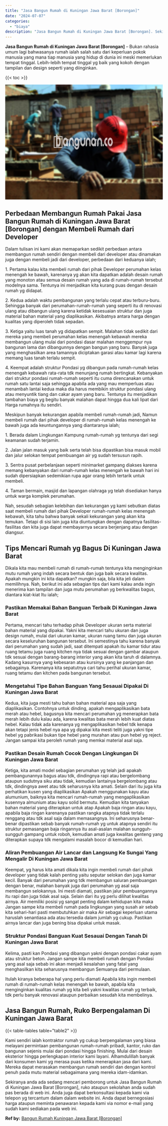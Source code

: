 ```yaml
---
title: "Jasa Bangun Rumah di Kuningan Jawa Barat [Borongan]"
date: "2024-07-07"
categories: 
  - "biaya"
description: "Jasa Bangun Rumah di Kuningan Jawa Barat [Borongan]. Sekiranya anda ada sedang mencari pemborong untuk Jasa Bangun Rumah di Kuningan Jawa Barat [Borongan],..."
---
```


**Jasa Bangun Rumah di Kuningan Jawa Barat \[Borongan\]** – Bukan rahasia umum lagi bahwasanya rumah ialah salah satu dari keperluan pokok manusia yang mana tiap manusia yang hidup di dunia ini meski memerlukan tempat tinggal. Lebih-lebih tempat tinggal yg baik yang kokoh dengan tampilan dan design seperti yang diinginkan.

{{< toc >}}

![Jasa Bangun Rumah di Kuningan Jawa Barat [Borongan]](/images/borong-bangunan-10.png)

## Perbedaan Membangun Rumah Pakai Jasa Bangun Rumah di Kuningan Jawa Barat \[Borongan\] dengan Membeli Rumah dari Developer

Dalam tulisan ini kami akan memaparkan sedikit perbedaan antara membangun rumah sendiri dengan membeli dari developer atau dinamakan juga dengan membeli jadi dari developer, perbedaan dari keduanya ialah;

1\. Pertama kalau kita membeli rumah dari pihak Developer perumahan kelas menengah ke bawah, karenanya yg akan kita dapatkan adalah desain rumah yang monoton atau semua desain rumah yang ada di rumah-rumah tersebut modelnya sama. Tentunya ini menjadikan kita kurang puas dengan desain rumah yg didapat.

2\. Kedua adalah waktu pembangunan yang terlalu cepat atau terburu-buru. Sehingga banyak dari perumahan-rumah-rumah yang seperti itu di renovasi ulang atau dibangun ulang karena ketidak kesesuaian struktur dan juga material bahan material yang diaplikasikan. Akibatnya antara harga dengan kualitas yang diperoleh tidak sepadan.

3\. Ketiga yaitu luas tanah yg didapatkan sempit. Malahan tidak sedikit dari mereka yang membeli perumahan kelas menengah kebawah mereka membangun ulang mulai dari pondasi dasar malahan menggempur nya bangunan lama dan dibangunnya dengan bangun yang baru. Banyak juga yang menghasilkan area tamannya diciptakan garasi atau kamar lagi karena memang luas tanah terlalu sempit.

4\. Keempat adalah struktur Pondasi yg dibangun pada rumah-rumah kelas menengah kebawah rata-rata tdk menunjang rumah bertingkat. Kebanyakan dari struktur pondasi rumah-rumah seperti itu cuma direncanakan untuk rumah satu lantai saja sehingga apabila ada yang mau memperluas atau menambah lantai kedua maka dia harus membikin struktur pondasi ulang atau menyuntik tiang dan cakar ayam yang baru. Tentunya itu menjadikan tambahan biaya yg begitu banyak malahan dapat hingga dua kali lipat dari Harga rumahnya itu sendiri.

Meskipun banyak kekurangan apabila membeli rumah-rumah jadi, Namun membeli rumah dari pihak developer di rumah-rumah kelas menengah ke bawah juga ada keuntungannya yang diantaranya ialah;

1\. Berada dalam Lingkungan Kampung rumah-rumah yg tentunya dari segi keamanan sudah terjamin.

2\. Jalan jalan masuk yang baik serta telah bisa dipastikan bisa masuk mobil dan jalur selokan tempat pembuangan air yg sudah tersusun rapih.

3\. Sentra pusat perbelanjaan seperti minimarket gampang diakses karena memang kebanyakan dari rumah-rumah kelas menengah ke bawah hari ini sudah dipersiapkan sedemikian rupa agar orang lebih tertarik untuk membeli.

4\. Taman bermain, masjid dan lapangan olahraga yg telah disediakan hanya untuk warga komplek perumahan.

Nah, sesudah sebagian kelebihan dan kekurangan yg kami sebutkan diatas saat membeli rumah dari pihak Developer rumah-rumah kelas menengah kebawah, kita tahu bahwa banyak sekali kekurangan yang akan kita temukan. Tetapi di sisi lain juga kita diuntungkan dengan dapatnya fasilitas-fasilitas dan kita juga dapat membayarnya secara berjenjang atau dengan diangsur.

## Tips Mencari Rumah yg Bagus Di Kuningan Jawa Barat

Dikala kita mau membeli rumah di rumah-rumah tentunya kita menginginkan mutu rumah yang indah secara bentuk dan juga baik secara kwalitas. Apakah mungkin ini kita dapatkan? mungkin saja, bila kita jeli dalam memilihnya. Nah, berikut ini ada sebagian tips dari kami kalau anda ingin menerima kan tampilan dan juga mutu perumahan yg berkwalitas bagus, diantara kiat-kiat Itu ialah;

### Pastikan Memakai Bahan Banguan Terbaik Di Kuningan Jawa Barat

Pertama, mencari tahu terhadap pihak Developer ukuran serta material bahan material yang dipakai. Yakni kita mencari tahu ukuran dan juga design rumah, mulai dari ukuran kamar, ukuran ruang tamu dan juga ukuran secara keseluruhan bangunan tersebut. Ini semestinya tahu karena banyak dari perumahan yang sudah jadi, saat ditempati apakah itu kamar tidur atau ruang tetamu juga ruang kitchen nya tidak sesuai dengan gambar ataupun tdk sesuai dengan barang-barang interior yang akan kita taruh di dalamnya. Kadang kasurnya yang kebesaran atau kursinya yang ke panjangan dan sebagainya. Karenanya kita sepatutnya cari tahu perihal ukuran kamar, ruang tetamu dan kitchen pada bangunan tersebut.

### Mengetahui Tipe Bahan Banguan Yang Sesauai Dipakai Di Kuningan Jawa Barat

Kedua, kita juga mesti tahu bahan bahan material apa saja yang diaplikasikan. Contohnya untuk dinding, apakah mengaplikasikan bata merah atau hebel, bagusnya kita mencari perumahan yg menerapkan bata merah lebih dulu kalau ada, karena kwalitas bata merah lebih kuat diatas hebel. Kalau tidak ada karenanya yg mengaplikasikan hebel tdk kenapa akan tetapi jenis hebel nya apa yg dipakai kita mesti teliti juga yakni tipe hebel yg pabrikasi bukan tipe hebel yang murahan atau pun hebel yg reject. Jangan sampai kita peroleh rumah yang memkai material asal saja.

### Pastikan Desain Rumah Cocok Dengan Lingkungan Di Kuningan Jawa Barat

Ketiga, kita amati model sebagian perumahan yg telah jadi apakah pembangunannya bagus atau tdk, dindingnya rapi atau bergelombang ataupun sudutnya siku atau tidak, kemudian lantainya bergelombang atau tdk, dindingnya awet atau tdk seharusnya kita amati. Selain dari itu juga kita perhatikan kusen yang diaplikasikan Apakah menggunakan kayu atau alumunium, baiknya kita mencari rumah-rumah yang mengaplikasikan kusennya almunium atau kayu solid bermutu. Kemudian kita tanyakan bahan material yang diterapkan untuk atap Apakah baja ringan atau kayu, apabila baja ringan karenanya pastikan rangka atapnya tidak terlalu renggang atau tdk asal saja dalam memasangnya. Ini seharusnya benar-benar dipastikan sebab banyak rumah-rumah yg untuk atapnya sendiri itu struktur pemasangan baja ringannya itu asal-asalan malahan sungguh-sungguh gampang untuk roboh, kemudian amati juga kwalitas genteng yang diterapkan supaya tdk mengalami masalah bocor di kemudian hari.

### Aliran Pembuangan Air Lancar dan Langsung Ke Sungai Yang Mengalir Di Kuningan Jawa Barat

Keempat, yg harus kita amati dikala kita ingin membeli rumah dari pihak developer yang tidak kalah penting yaitu seputar selokan dan juga kamar kecil. Banyak dari perumahan yang tdk membangun saluran pembuangan dengan benar, malahan banyak juga dari perumahan yg asal saja membangun selokannya. Ini mesti diamati, pastikan jalur pembuangannya itu rapi dan juga tidak asal saja. Selain dari itu yg perlu dilihat kwalitas airnya. Air memiliki posisi yg sangat penting dalam kehidupan kita maka Jangan sampe kita membeli rumah pada lingkungan yang susah air sebab kita sehari-hari pasti membutuhkan air maka Air sebagai keperluan utama haruslah senantiasa ada atau tersedia dalam jumlah yg cukup. Pastikan airnya lancar dan juga bening bisa dipakai untuk masak.

### Struktur Pondasi Banguan Kuat Sesauai Dengan Tanah Di Kuningan Jawa Barat

Kelima, pasti kan Pondasi yang dibangun yakni dengan pondasi cakar ayam atau struktur beton. Jangan sampe kita membeli rumah dengan Pondasi yang asal saja sebab ini akan menjadi kesalahan yang fatal yang menghasilkan kita seharusnya membangun Semuanya dari permulaan.

Itulah kiranya beberapa hal yang perlu diamati Apabila kita ingin membeli rumah di rumah-rumah kelas menengah ke bawah, apabila kita menginginkan kualitas rumah yg kita beli yakni kwalitas rumah yg terbaik, tdk perlu banyak renovasi ataupun perbaikan sesudah kita membelinya.

## Jasa Bangun Rumah, Ruko Berpengalaman Di Kuningan Jawa Barat

{{< table-tables table="table2" >}}

Kami sendiri ialah kontraktor rumah yg cukup berpengalaman yang biasa melayani permintaan pembangunan rumah-rumah pribadi, kantor, ruko dan bangunan sejenis mulai dari pondasi hingga finishing. Mulai dari desain eksterior hingga perlengkapan interior kami layani. Alhamdulillah banyak dari konsumen kami yg merasa puas ketika menerapkan jasa dari kami. Mereka dapat merasakan membangun rumah sendiri dan dengan kontrol penuh pada mutu material sebagaimana yang mereka idam-idamkan.

Sekiranya anda ada sedang mencari pemborong untuk Jasa Bangun Rumah di Kuningan Jawa Barat \[Borongan\], ruko ataupun sekolahan anda sudah pas berada di web ini. Anda juga dapat berkonsultasi kepada kami via telepon yg tercantum dalam dalam website ini. Anda dapat bernegosiasi harga ataupun meminta penawaran kepada kami via nomor e-mail yang sudah kami sediakan pada web ini.

**Ref by:** [Bangun Rumah Kuningan Jawa Barat [Borongan]](https://id.wikipedia.org/wiki/Bangun)
